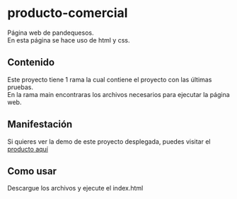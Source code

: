 # producto-comercial
Página web de pandequesos.<br/>
En esta página se hace uso de html y css.
<h2>Contenido</h2>
Este proyecto tiene 1 rama la cual contiene el proyecto con las últimas pruebas.<br/>
En la rama main encontraras los archivos necesarios para ejecutar la página web.</br>
<h2>Manifestación</h2>
Si quieres ver la demo de este proyecto desplegada, puedes visitar el <a href="https://github.com/yadier2/producto-comercial"  target="_blank">producto aquí</a>
<h2>Como usar</h2>
Descargue los archivos y ejecute el index.html

